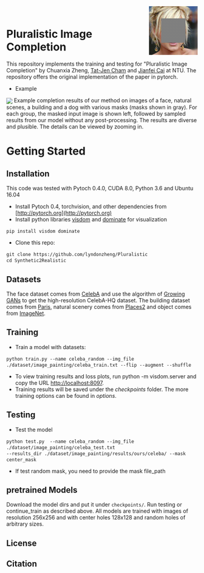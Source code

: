 <img src='images/our.gif' align="right" width=128>

<br>

# Pluralistic Image Completion

This repository implements the training and testing for "Pluralistic Image Completion" by Chuanxia Zheng, [Tat-Jen Cham](http://www.ntu.edu.sg/home/astjcham/) and [Jianfei Cai](http://www.ntu.edu.sg/home/asjfcai/) at NTU. The repository offers the original implementation of the paper in pytorch.
- Example

<img src='images/example.png' align="center">
Example completion results of our method on images of a face, natural scenes, a building and a dog with various masks (masks shown in gray). For each group, the masked input image is shown left, followed by sampled results from our model without any post-processing. The results are diverse and plusible. The details can be viewed by zooming in.

# Getting Started
## Installation
This code was tested with Pytoch 0.4.0, CUDA 8.0, Python 3.6 and Ubuntu 16.04

- Install Pytoch 0.4, torchvision, and other dependencies from [http://pytorch.org](http://pytorch.org)
- Install python libraries [visdom](https://github.com/facebookresearch/visdom) and [dominate](https://github.com/Knio/dominate) for visualization

```
pip install visdom dominate
```
- Clone this repo:

```
git clone https://github.com/lyndonzheng/Pluralistic
cd Synthetic2Realistic
```

## Datasets
The face dataset comes from [CelebA](http://mmlab.ie.cuhk.edu.hk/projects/CelebA.html) and use the algorithm of [Growing GANs](https://github.com/tkarras/progressive_growing_of_gans) to get the high-resolution CelebA-HQ dataset. The building dataset comes from [Paris](https://github.com/pathak22/context-encoder), natural scenery comes from [Places2](http://places2.csail.mit.edu/) and object comes from [ImageNet](http://www.image-net.org/).

## Training
- Train a model with datasets:

```
python train.py --name celeba_random --img_file ./dataset/image_painting/celeba_train.txt --flip --augment --shuffle
```

- To view training results and loss plots, run python -m visdom.server and copy the URL [http://localhost:8097](http://localhost:8097).
- Training results will be saved under the *checkpoints* folder. The more training options can be found in *options*.

## Testing

- Test the model

```
python test.py  --name celeba_random --img_file ./dataset/image_painting/celeba_test.txt
--results_dir ./dataset/image_painting/results/ours/celeba/ --mask center_mask
```
- If test random mask, you need to provide the mask file_path

## pretrained Models

Download the model dirs and put it under ```checkpoints/```. Run testing or continue_train as described above. All models are trained with images of resolution 256x256 and with center holes 128x128 and random holes of arbitrary sizes.

## License

## Citation
